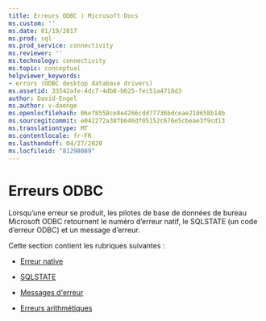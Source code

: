 ```yaml
---
title: Erreurs ODBC | Microsoft Docs
ms.custom: ''
ms.date: 01/19/2017
ms.prod: sql
ms.prod_service: connectivity
ms.reviewer: ''
ms.technology: connectivity
ms.topic: conceptual
helpviewer_keywords:
- errors (ODBC desktop database drivers)
ms.assetid: 33542afe-4dc7-4db8-b625-fec51a4718d3
author: David-Engel
ms.author: v-daenge
ms.openlocfilehash: 06ef8558ce8e4266cdd77736bdceae210658b14b
ms.sourcegitcommit: e042272a38fb646df05152c676e5cbeae3f9cd13
ms.translationtype: MT
ms.contentlocale: fr-FR
ms.lasthandoff: 04/27/2020
ms.locfileid: "81298089"
---
```

# <a name="odbc-errors"></a>Erreurs ODBC
Lorsqu’une erreur se produit, les pilotes de base de données de bureau Microsoft ODBC retournent le numéro d’erreur natif, le SQLSTATE (un code d’erreur ODBC) et un message d’erreur.  
  
 Cette section contient les rubriques suivantes :  
  
-   [Erreur native](../../odbc/microsoft/native-error.md)  
  
-   [SQLSTATE](../../odbc/microsoft/sqlstate.md)  
  
-   [Messages d'erreur](../../odbc/microsoft/odbc-jet-error-messages.md)  
  
-   [Erreurs arithmétiques](../../odbc/microsoft/arithmetic-errors.md)
